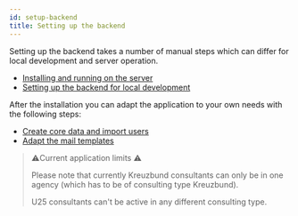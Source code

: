 ```yaml
---
id: setup-backend
title: Setting up the backend
---
```

Setting up the backend takes a number of manual steps which can differ for local development and server operation.

* [Installing and running on the server](../backend/install-and-running-on-server.md)
* [Setting up the backend for local development](../backend/install-and-running-locally.md)

After the installation you can adapt the application to your own needs with the following steps:

* [Create core data and import users](../backend/create-core-data-import-users.md)
* [Adapt the mail templates](../backend/mailservice-templates.md)

> ⚠️Current application limits ⚠️
> 
> Please note that currently Kreuzbund consultants can only be in one agency (which has to be of consulting type Kreuzbund).
>
> U25 consultants can't be active in any different consulting type.